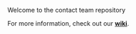 Welcome to the contact team repository

For more information, check out our [**wiki**](http://github.com/hackout3/contacts/wiki).
